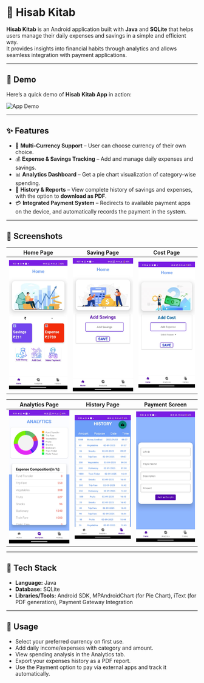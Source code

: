 # 📱 Hisab Kitab  

**Hisab Kitab** is an Android application built with **Java** and **SQLite** that helps users manage their daily expenses and savings in a simple and efficient way.  
It provides insights into financial habits through analytics and allows seamless integration with payment applications.  

---
## 🎥 Demo

Here’s a quick demo of **Hisab Kitab App** in action:

![App Demo](demo/Hisab_Kitab_Demo_Video.gif)

---

## ✨ Features
- 💱 **Multi-Currency Support** – User can choose currency of their own choice.  
- 💰 **Expense & Savings Tracking** – Add and manage daily expenses and savings.  
- 📊 **Analytics Dashboard** – Get a pie chart visualization of category-wise spending.
- 📜 **History & Reports** – View complete history of savings and expenses, with the option to **download as PDF**.  
- 💳 **Integrated Payment System** – Redirects to available payment apps on the device, and automatically records the payment in the system.

---

## 📸 Screenshots 

| Home Page | Saving Page | Cost Page |
|--------------|-------------|------------|
| ![Home](screenshots/Home_screen.jpg) | ![Add_Savings](screenshots/Save_button.jpg) | ![Add_Cost](screenshots/Add_cost.jpg) |

| Analytics Page | History Page | Payment Screen |
|----------------|----------------|---------------|
| ![Analytics](screenshots/Analytics_screen.jpg) | ![History](screenshots/History_screen.jpg) | ![Payment](screenshots/payment_screen.jpg) |

---

## 🚀 Tech Stack
- **Language:** Java  
- **Database:** SQLite  
- **Libraries/Tools:** Android SDK, MPAndroidChart (for Pie Chart), iText (for PDF generation), Payment Gateway Integration  

---
## 📖 Usage
- Select your preferred currency on first use.
- Add daily income/expenses with category and amount.
- View spending analysis in the Analytics tab.
- Export your expenses history as a PDF report.
- Use the Payment option to pay via external apps and track it automatically.
